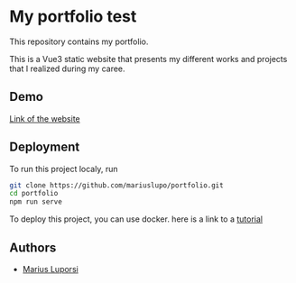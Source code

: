 # My portfolio test

This repository contains my portfolio.

This is a Vue3 static website that presents my different works and projects that I realized during my caree.


## Demo

[Link of the website](https://mariusluporsi.com/)


## Deployment

To run this project localy, run

```bash
git clone https://github.com/mariuslupo/portfolio.git
cd portfolio
npm run serve
```

To deploy this project, you can use docker.
here is a link to a [tutorial](https://fr.vuejs.org/v2/cookbook/dockerize-vuejs-app.html)

## Authors

- [Marius Luporsi](https://github.com/mariuslupo)
